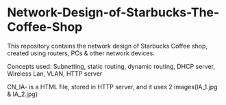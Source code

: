 # Network-Design-of-Starbucks-The-Coffee-Shop
This repository contains the network design of Starbucks Coffee shop, created using routers, PCs & other network devices.

Concepts used: Subnetting, static routing, dynamic routing, DHCP server, Wireless Lan, VLAN, HTTP server

CN_IA- is a HTML file, stored in HTTP server, and it uses 2 images(IA_1.jpg & IA_2.jpg)



